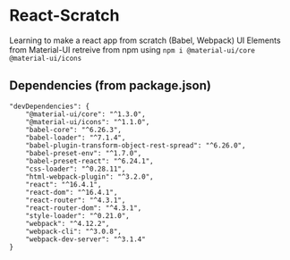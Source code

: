 # React-Scratch
Learning to make a react app from scratch (Babel, Webpack)
UI Elements from Material-UI
retreive from npm using ```npm i @material-ui/core @material-ui/icons```
## Dependencies (from package.json)
```
"devDependencies": {
    "@material-ui/core": "^1.3.0",
    "@material-ui/icons": "^1.1.0",
    "babel-core": "^6.26.3",
    "babel-loader": "^7.1.4",
    "babel-plugin-transform-object-rest-spread": "^6.26.0",
    "babel-preset-env": "^1.7.0",
    "babel-preset-react": "^6.24.1",
    "css-loader": "^0.28.11",
    "html-webpack-plugin": "^3.2.0",
    "react": "^16.4.1",
    "react-dom": "^16.4.1",
    "react-router": "^4.3.1",
    "react-router-dom": "^4.3.1",
    "style-loader": "^0.21.0",
    "webpack": "^4.12.2",
    "webpack-cli": "^3.0.8",
    "webpack-dev-server": "^3.1.4"
}
```
